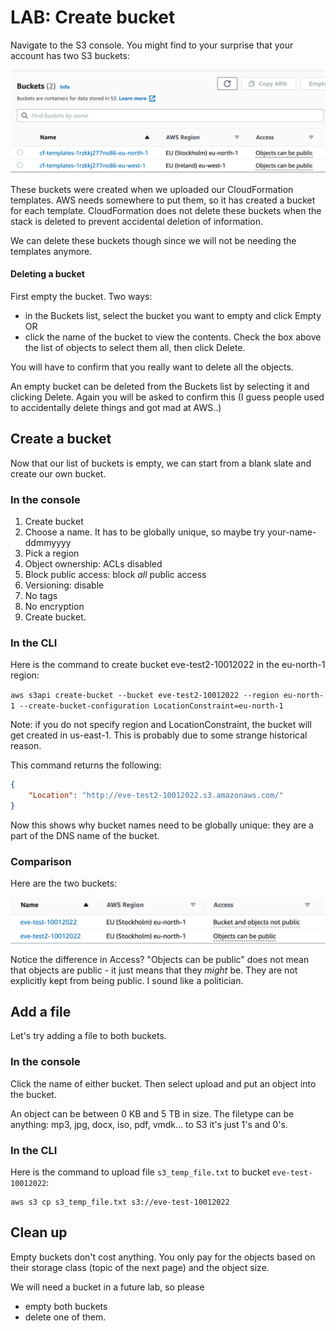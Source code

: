 # LAB: Create bucket

Navigate to the S3 console. You might find to your surprise that your account has two S3 buckets:

![Two S3 buckets](<../../.gitbook/assets/image (265).png>)

These buckets were created when we uploaded our CloudFormation templates. AWS needs somewhere to put them, so it has created a bucket for each template. CloudFormation does not delete these buckets when the stack is deleted to prevent accidental deletion of information.&#x20;

We can delete these buckets though since we will not be needing the templates anymore.&#x20;

#### Deleting a bucket

First empty the bucket. Two ways:

* in the Buckets list, select the bucket you want to empty and click Empty OR
* click the name of the bucket to view the contents. Check the box above the list of objects to select them all, then click Delete.&#x20;

You will have to confirm that you really want to delete all the objects.&#x20;

An empty bucket can be deleted from the Buckets list by selecting it and clicking Delete. Again you will be asked to confirm this (I guess people used to accidentally delete things and got mad at AWS..)&#x20;

## Create a bucket&#x20;

Now that our list of buckets is empty, we can start from a blank slate and create our own bucket.&#x20;

### In the console

1. Create bucket
2. Choose a name. It has to be globally unique, so maybe try your-name-ddmmyyyy
3. Pick a region&#x20;
4. Object ownership: ACLs disabled&#x20;
5. Block public access: block _all_ public access
6. Versioning: disable
7. No tags
8. No encryption&#x20;
9. Create bucket.&#x20;

### In the CLI&#x20;

Here is the command to create bucket eve-test2-10012022 in the eu-north-1 region:

`aws s3api create-bucket --bucket eve-test2-10012022 --region eu-north-1 --create-bucket-configuration LocationConstraint=eu-north-1`

Note: if you do not specify region and LocationConstraint, the bucket will get created in us-east-1. This is probably due to some strange historical reason.&#x20;

This command returns the following:

```json
{
    "Location": "http://eve-test2-10012022.s3.amazonaws.com/"
}
```

Now this shows why bucket names need to be globally unique: they are a part of the DNS name of the bucket.

### **Comparison**

Here are the two buckets:

![S3 buckets](<../../.gitbook/assets/image (200).png>)

Notice the difference in Access? "Objects can be public" does not mean that objects are public - it just means that they _might_ be. They are not explicitly kept from being public. I sound like a politician.

## Add a file

Let's try adding a file to both buckets.&#x20;

### In the console

Click the name of either bucket. Then select upload and put an object into the bucket.&#x20;

An object can be between 0 KB and 5 TB in size. The filetype can be anything: mp3, jpg, docx, iso, pdf, vmdk... to S3 it's just 1's and 0's.&#x20;

### In the CLI

Here is the command to upload file `s3_temp_file.txt` to bucket `eve-test-10012022`:

```
aws s3 cp s3_temp_file.txt s3://eve-test-10012022
```

## Clean up

Empty buckets don't cost anything. You only pay for the objects based on their storage class (topic of the next page) and the object size.&#x20;

We will need a bucket in a future lab, so please

* empty both buckets
* delete one of them.
